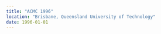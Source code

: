 ```yaml
---
title: "ACMC 1996"
location: "Brisbane, Queensland University of Technology"
date: 1996-01-01
---
```

